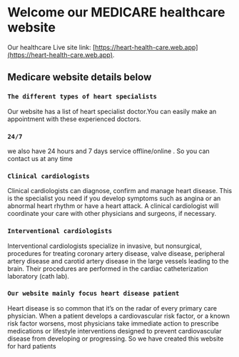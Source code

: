 # Welcome our MEDICARE healthcare website

Our healthcare Live site link: [https://heart-health-care.web.app](https://heart-health-care.web.app).

##  Medicare website details below



### `The different types of heart specialists`

Our website has a list of heart specialist doctor.You can easily make an appointment with these experienced doctors.



### `24/7`

we also have 24 hours and 7 days service offline/online . So you can contact us at any time

### `Clinical cardiologists`

Clinical cardiologists can diagnose, confirm and manage heart disease. This is the specialist you need if you develop symptoms such as angina or an abnormal heart rhythm or have a heart attack. A clinical cardiologist will coordinate your care with other physicians and surgeons, if necessary.

### `Interventional cardiologists`

Interventional cardiologists specialize in invasive, but nonsurgical, procedures for treating coronary artery disease, valve disease, peripheral artery disease and carotid artery disease in the large vessels leading to the brain. Their procedures are performed in the cardiac catheterization laboratory (cath lab).
### `Our website mainly focus heart disease patient`

Heart disease is so common that it’s on the radar of every primary care physician. When a patient develops a cardiovascular risk factor, or a known risk factor worsens, most physicians take immediate action to prescribe medications or lifestyle interventions designed to prevent cardiovascular disease from developing or progressing.
So we have created this website for hard patients

